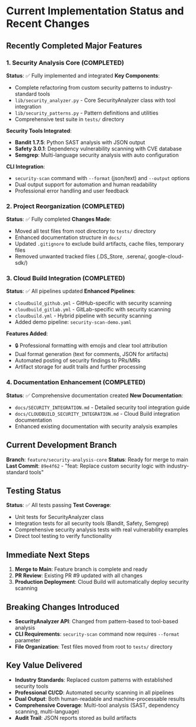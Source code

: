 # Current Implementation Status and Recent Changes

## Recently Completed Major Features

### 1. Security Analysis Core (COMPLETED)
**Status**: ✅ Fully implemented and integrated
**Key Components**:
- Complete refactoring from custom security patterns to industry-standard tools
- `lib/security_analyzer.py` - Core SecurityAnalyzer class with tool integration
- `lib/security_patterns.py` - Pattern definitions and utilities
- Comprehensive test suite in `tests/` directory

**Security Tools Integrated**:
- **Bandit 1.7.5**: Python SAST analysis with JSON output
- **Safety 3.0.1**: Dependency vulnerability scanning with CVE database
- **Semgrep**: Multi-language security analysis with auto configuration

**CLI Integration**:
- `security-scan` command with `--format` (json/text) and `--output` options
- Dual output support for automation and human readability
- Professional error handling and user feedback

### 2. Project Reorganization (COMPLETED)
**Status**: ✅ Fully completed
**Changes Made**:
- Moved all test files from root directory to `tests/` directory
- Enhanced documentation structure in `docs/`
- Updated `.gitignore` to exclude build artifacts, cache files, temporary files
- Removed unwanted tracked files (.DS_Store, .serena/, google-cloud-sdk/)

### 3. Cloud Build Integration (COMPLETED)
**Status**: ✅ All pipelines updated
**Enhanced Pipelines**:
- `cloudbuild_github.yml` - GitHub-specific with security scanning
- `cloudbuild_gitlab.yml` - GitLab-specific with security scanning  
- `cloudbuild.yml` - Hybrid pipeline with security scanning
- Added demo pipeline: `security-scan-demo.yaml`

**Features Added**:
- 🔒 Professional formatting with emojis and clear tool attribution
- Dual format generation (text for comments, JSON for artifacts)
- Automated posting of security findings to PRs/MRs
- Artifact storage for audit trails and further processing

### 4. Documentation Enhancement (COMPLETED)
**Status**: ✅ Comprehensive documentation created
**New Documentation**:
- `docs/SECURITY_INTEGRATION.md` - Detailed security tool integration guide
- `docs/CLOUDBUILD_SECURITY_INTEGRATION.md` - Cloud Build integration documentation
- Enhanced existing documentation with security analysis examples

## Current Development Branch
**Branch**: `feature/security-analysis-core`
**Status**: Ready for merge to main
**Last Commit**: `89e4f62` - "feat: Replace custom security logic with industry-standard tools"

## Testing Status
**Status**: ✅ All tests passing
**Test Coverage**:
- Unit tests for SecurityAnalyzer class
- Integration tests for all security tools (Bandit, Safety, Semgrep)
- Comprehensive security analysis tests with real vulnerability examples
- Direct tool testing to verify functionality

## Immediate Next Steps
1. **Merge to Main**: Feature branch is complete and ready
2. **PR Review**: Existing PR #9 updated with all changes  
3. **Production Deployment**: Cloud Build will automatically deploy security scanning

## Breaking Changes Introduced
- **SecurityAnalyzer API**: Changed from pattern-based to tool-based analysis
- **CLI Requirements**: `security-scan` command now requires `--format` parameter
- **File Organization**: Test files moved from root to `tests/` directory

## Key Value Delivered
- **Industry Standards**: Replaced custom patterns with established security tools
- **Professional CI/CD**: Automated security scanning in all pipelines
- **Dual Output**: Both human-readable and machine-processable results
- **Comprehensive Coverage**: Multi-tool analysis (SAST, dependency scanning, multi-language)
- **Audit Trail**: JSON reports stored as build artifacts